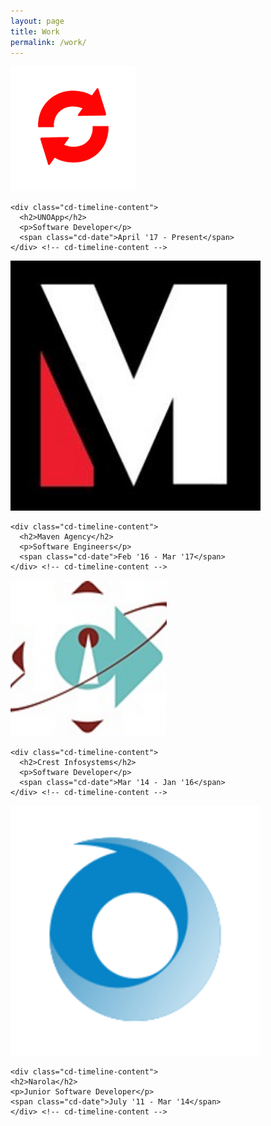 ```yaml
---
layout: page
title: Work
permalink: /work/
---
```


<section id="cd-timeline" class="cd-container">
  <div class="cd-timeline-block">
    <div class="cd-timeline-img cd-picture">
      <img src="/images/uno.png" alt="Picture">
    </div> <!-- cd-timeline-img -->

    <div class="cd-timeline-content">
      <h2>UNOApp</h2>
      <p>Software Developer</p>
      <span class="cd-date">April '17 - Present</span>
    </div> <!-- cd-timeline-content -->
  </div> <!-- cd-timeline-block -->

  <div class="cd-timeline-block">
    <div class="cd-timeline-img cd-movie">
      <img src="/images/maven.jpg" alt="Movie">
    </div> <!-- cd-timeline-img -->

    <div class="cd-timeline-content">
      <h2>Maven Agency</h2>
      <p>Software Engineers</p>
      <span class="cd-date">Feb '16 - Mar '17</span>
    </div> <!-- cd-timeline-content -->
  </div> <!-- cd-timeline-block -->

  <div class="cd-timeline-block">
    <div class="cd-timeline-img cd-picture">
      <img src="images/crest.png" alt="Picture">
    </div> <!-- cd-timeline-img -->

    <div class="cd-timeline-content">
      <h2>Crest Infosystems</h2>
      <p>Software Developer</p>
      <span class="cd-date">Mar '14 - Jan '16</span>
    </div> <!-- cd-timeline-content -->
  </div> <!-- cd-timeline-block -->

  <div class="cd-timeline-block">
    <div class="cd-timeline-img cd-location">
      <img src="images/narola.png" alt="Location">
    </div> <!-- cd-timeline-img -->

    <div class="cd-timeline-content">
    <h2>Narola</h2>
    <p>Junior Software Developer</p>
    <span class="cd-date">July '11 - Mar '14</span>
    </div> <!-- cd-timeline-content -->
  </div> <!-- cd-timeline-block -->

</section> <!-- cd-timeline -->
